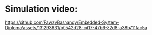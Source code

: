 # Simulation video:


https://github.com/FawzyBashandy/Embedded-System-Diploma/assets/131293631/b0542d28-cd17-47b6-82d8-a38b711fac5a

